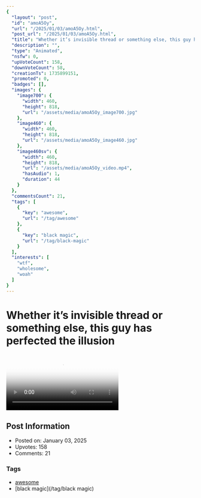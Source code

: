 ```yaml
---
{
  "layout": "post",
  "id": "amoA5Oy",
  "url": "/2025/01/03/amoA5Oy.html",
  "post_url": "/2025/01/03/amoA5Oy.html",
  "title": "Whether it’s invisible thread or something else, this guy has perfected the illusion",
  "description": "",
  "type": "Animated",
  "nsfw": 0,
  "upVoteCount": 158,
  "downVoteCount": 58,
  "creationTs": 1735899151,
  "promoted": 0,
  "badges": [],
  "images": {
    "image700": {
      "width": 460,
      "height": 818,
      "url": "/assets/media/amoA5Oy_image700.jpg"
    },
    "image460": {
      "width": 460,
      "height": 818,
      "url": "/assets/media/amoA5Oy_image460.jpg"
    },
    "image460sv": {
      "width": 460,
      "height": 818,
      "url": "/assets/media/amoA5Oy_video.mp4",
      "hasAudio": 1,
      "duration": 44
    }
  },
  "commentsCount": 21,
  "tags": [
    {
      "key": "awesome",
      "url": "/tag/awesome"
    },
    {
      "key": "black magic",
      "url": "/tag/black-magic"
    }
  ],
  "interests": [
    "wtf",
    "wholesome",
    "woah"
  ]
}
---
```


# Whether it’s invisible thread or something else, this guy has perfected the illusion

<video controls playsinline loop poster="/assets/media/amoA5Oy_image460.jpg">
  <source src="/assets/media/amoA5Oy_video.mp4" type="video/mp4">
  Your browser does not support the video tag.
</video>

## Post Information

- Posted on: January 03, 2025
- Upvotes: 158
- Comments: 21

### Tags

- [awesome](/tag/awesome)
- [black magic](/tag/black magic)
